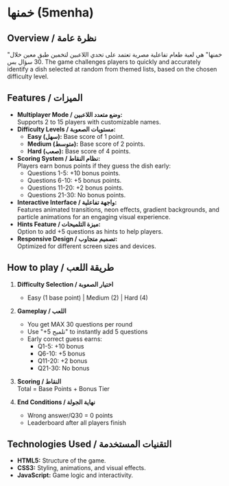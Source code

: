 # خمنها (5menha)

## Overview / نظرة عامة
"خمنها" هي لعبة طعام تفاعلية مصرية تعتمد على تحدي اللاعبين لتخمين طبق معين خلال 30 سؤال بس. The game challenges players to quickly and accurately identify a dish selected at random from themed lists, based on the chosen difficulty level.

## Features / الميزات
- **Multiplayer Mode / وضع متعدد اللاعبين:**  
  Supports 2 to 15 players with customizable names.
- **Difficulty Levels / مستويات الصعوبة:**  
  - **Easy (سهل):** Base score of 1 point.  
  - **Medium (متوسط):** Base score of 2 points.  
  - **Hard (صعب):** Base score of 4 points.
- **Scoring System / نظام النقاط:**  
  Players earn bonus points if they guess the dish early:
  - Questions 1-5: +10 bonus points.
  - Questions 6-10: +5 bonus points.
  - Questions 11-20: +2 bonus points.
  - Questions 21-30: No bonus points.
- **Interactive Interface / واجهة تفاعلية:**  
  Features animated transitions, neon effects, gradient backgrounds, and particle animations for an engaging visual experience.
- **Hints Feature / ميزة التلميحات:**  
  Option to add +5 questions as hints to help players.
- **Responsive Design / تصميم متجاوب:**  
  Optimized for different screen sizes and devices.

## How to play / طريقة اللعب
1. **Difficulty Selection / اختيار الصعوبة**  
   - Easy (1 base point) | Medium (2) | Hard (4)

2. **Gameplay / اللعب**  
   - You get MAX 30 questions per round
   - Use "+5 تلميح" to instantly add 5 questions
   - Early correct guess earns:
     - Q1-5: +10 bonus
     - Q6-10: +5 bonus
     - Q11-20: +2 bonus
     - Q21-30: No bonus

3. **Scoring / النقاط**  
   Total = Base Points + Bonus Tier

4. **End Conditions / نهاية الجولة**  
   - Wrong answer/Q30 = 0 points
   - Leaderboard after all players finish

## Technologies Used / التقنيات المستخدمة
- **HTML5:** Structure of the game.
- **CSS3:** Styling, animations, and visual effects.
- **JavaScript:** Game logic and interactivity.

